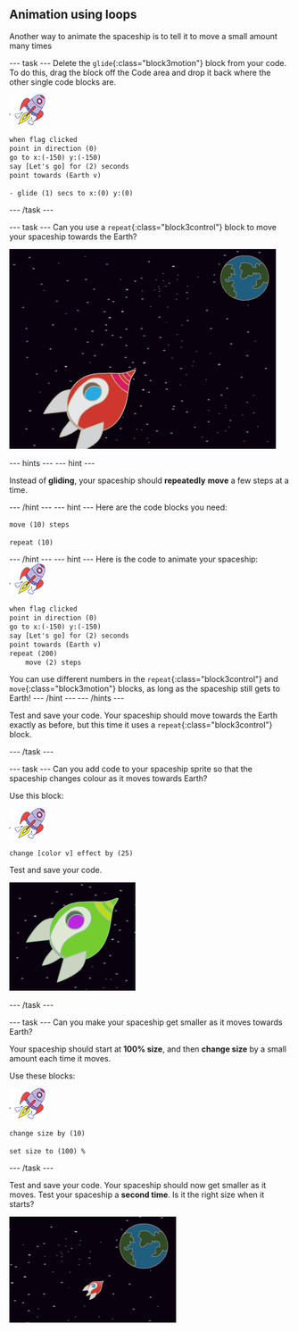 ## Animation using loops

Another way to animate the spaceship is to tell it to move a small amount many times

\--- task \--- Delete the `glide`{:class="block3motion"} block from your code. To do this, drag the block off the Code area and drop it back where the other single code blocks are.

![Spaceship sprite](images/sprite-spaceship.png)

```blocks3
when flag clicked
point in direction (0)
go to x:(-150) y:(-150)
say [Let's go] for (2) seconds
point towards (Earth v)

- glide (1) secs to x:(0) y:(0)
```

\--- /task \---

\--- task \--- Can you use a `repeat`{:class="block3control"} block to move your spaceship towards the Earth?

![Тестування анімації космічного корабля](images/space-animate-stage.png)

\--- hints \--- \--- hint \---

Instead of **gliding**, your spaceship should **repeatedly** **move** a few steps at a time.

\--- /hint \--- \--- hint \--- Here are the code blocks you need:

```blocks3
move (10) steps

repeat (10)
```

\--- /hint \--- \--- hint \--- Here is the code to animate your spaceship: ![Spaceship sprite](images/sprite-spaceship.png)

```blocks3
when flag clicked
point in direction (0)
go to x:(-150) y:(-150)
say [Let's go] for (2) seconds
point towards (Earth v)
repeat (200)
    move (2) steps
```

You can use different numbers in the `repeat`{:class="block3control"} and `move`{:class="block3motion"} blocks, as long as the spaceship still gets to Earth! \--- /hint \--- \--- /hints \---

Test and save your code. Your spaceship should move towards the Earth exactly as before, but this time it uses a `repeat`{:class="block3control"} block.

\--- /task \---

\--- task \--- Can you add code to your spaceship sprite so that the spaceship changes colour as it moves towards Earth?

Use this block:

![Spaceship sprite](images/sprite-spaceship.png)

```blocks3
change [color v] effect by (25)
```

Test and save your code.

![Тестування космічного корабля, що змінює колір](images/space-colour-test.png)

\--- /task \---

\--- task \--- Can you make your spaceship get smaller as it moves towards Earth?

Your spaceship should start at **100% size**, and then **change size** by a small amount each time it moves.

Use these blocks:

![Spaceship sprite](images/sprite-spaceship.png)

```blocks3
change size by (10)

set size to (100) %
```

\--- /task \---

Test and save your code. Your spaceship should now get smaller as it moves. Test your spaceship a **second time**. Is it the right size when it starts?

![Тестування зменшення космічного корабля](images/space-size-test.png)